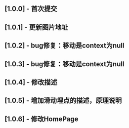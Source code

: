 ## [1.0.0] - 首次提交
## [1.0.1] - 更新图片地址
## [1.0.2] - bug修复：移动是context为null
## [1.0.3] - bug修复：移动是context为null
## [1.0.4] - 修改描述
## [1.0.5] - 增加滑动埋点的描述，原理说明
## [1.0.6] - 修改HomePage